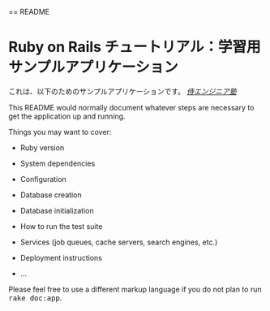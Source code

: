 == README

# Ruby on Rails チュートリアル：学習用サンプルアプリケーション

これは、以下のためのサンプルアプリケーションです。
[*侍エンジニア塾*](http://www.sejuku.net/)

This README would normally document whatever steps are necessary to get the
application up and running.

Things you may want to cover:

* Ruby version

* System dependencies

* Configuration

* Database creation

* Database initialization

* How to run the test suite

* Services (job queues, cache servers, search engines, etc.)

* Deployment instructions

* ...


Please feel free to use a different markup language if you do not plan to run
<tt>rake doc:app</tt>.
